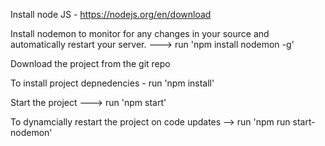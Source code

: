 Install node JS - https://nodejs.org/en/download

Install nodemon to monitor for any changes in your source and automatically restart your server.  --->  run 'npm install nodemon -g'  

Download the project from the git repo

To install project depnedencies - run 'npm install'

Start the project --->  run 'npm start' 

To dynamcially restart the project on code updates -->   run  'npm run start-nodemon'

